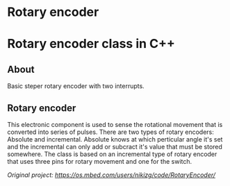 # Rotary encoder

Rotary encoder class in C++ 
===========================
About
-----
Basic steper rotary encoder with two interrupts.

Rotary encoder
--------------
This electronic component is used to sense the rotational movement that is converted into series of pulses.
There are two types of rotary encoders: Absolute and incremental. Absolute knows at which perticular angle 
it's set and the incremental can only add or subcract it's value that must be stored somewhere.
The class is based on an incremental type of rotary encoder that uses three pins for rotary movement and one for the switch.


*Original project: https://os.mbed.com/users/nikizg/code/RotaryEncoder/*
